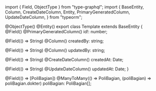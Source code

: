 import { Field, ObjectType } from "type-graphql";
import {
  BaseEntity,
  Column,
  CreateDateColumn,
  Entity,
  PrimaryGeneratedColumn,
  UpdateDateColumn,
} from "typeorm";

@ObjectType()
@Entity()
export class Template extends BaseEntity {
  @Field()
  @PrimaryGeneratedColumn()
  id!: number;
 
  @Field(() => String)
  @Column()
  createdBy: string;

  @Field(() => String)
  @Column()
  updatedBy: string;

  @Field(() => String)
  @CreateDateColumn()
  createdAt: Date;

  @Field(() => String)
  @UpdateDateColumn()
  updatedAt: Date;
}

@Field(() => [PoliBagian])
@ManyToMany(() => PoliBagian, (poliBagian) => poliBagian.dokter)
poliBagian: PoliBagian[];